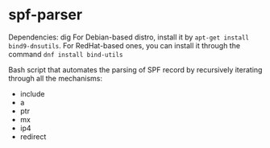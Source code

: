 # spf-parser
Dependencies: dig
For Debian-based distro, install it by `apt-get install bind9-dnsutils`. For RedHat-based ones, you can install it through the command `dnf install bind-utils`

Bash script that automates the parsing of SPF record by recursively iterating through all the mechanisms:

* include
* a
* ptr
* mx
* ip4
* redirect
